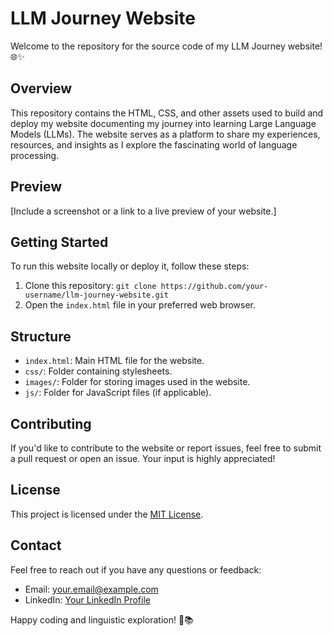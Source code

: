 # LLM Journey Website

Welcome to the repository for the source code of my LLM Journey website! 🌐✨

## Overview

This repository contains the HTML, CSS, and other assets used to build and deploy my website documenting my journey into learning Large Language Models (LLMs). The website serves as a platform to share my experiences, resources, and insights as I explore the fascinating world of language processing.

## Preview

[Include a screenshot or a link to a live preview of your website.]

## Getting Started

To run this website locally or deploy it, follow these steps:

1. Clone this repository: `git clone https://github.com/your-username/llm-journey-website.git`
2. Open the `index.html` file in your preferred web browser.

## Structure

- `index.html`: Main HTML file for the website.
- `css/`: Folder containing stylesheets.
- `images/`: Folder for storing images used in the website.
- `js/`: Folder for JavaScript files (if applicable).

## Contributing

If you'd like to contribute to the website or report issues, feel free to submit a pull request or open an issue. Your input is highly appreciated!

## License

This project is licensed under the [MIT License](LICENSE).

## Contact

Feel free to reach out if you have any questions or feedback:

- Email: your.email@example.com
- LinkedIn: [Your LinkedIn Profile](https://www.linkedin.com/in/your-profile)

Happy coding and linguistic exploration! 🚀📚
